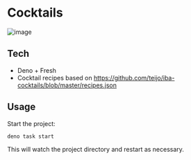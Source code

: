 # Cocktails

![image](https://github.com/user-attachments/assets/ac22d15b-ecf0-4474-a027-11313dad1dc0)


## Tech
* Deno + Fresh
* Cocktail recipes based on https://github.com/teijo/iba-cocktails/blob/master/recipes.json

## Usage

Start the project:

```
deno task start
```

This will watch the project directory and restart as necessary.
